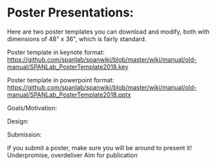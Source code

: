 # <b>Poster Presentations</b>: 

Here are two poster templates you can download and modify, both with dimensions of 48" x 36", which is fairly standard. 

Poster template in keynote format: https://github.com/spanlab/spanwiki/blob/master/wiki/manual/old-manual/SPANLab_PosterTemplate2018.key

Poster template in powerpoint format: https://github.com/spanlab/spanwiki/blob/master/wiki/manual/old-manual/SPANLab_PosterTemplate2018.pptx

Goals/Motivation:

Design:

Submission:

If you submit a poster, make sure you will be around to present it!
Underpromise, overdeliver
Aim for publication


      
